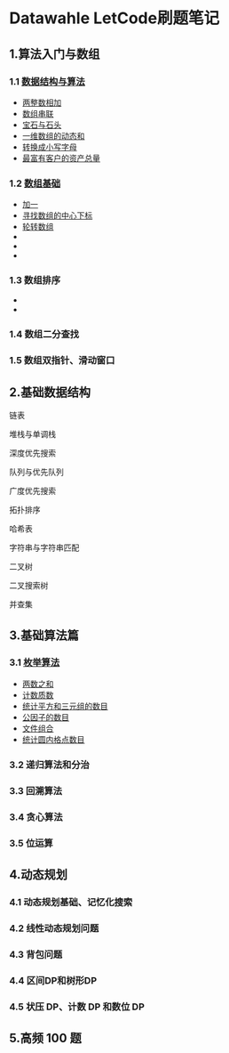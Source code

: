 # Datawahle LetCode刷题笔记

## 1.算法入门与数组

### 1.1 [数据结构与算法](01_algo_array/1.1_dsa/README.md)

- [两整数相加](01_algo_array/1.1_dsa/2235.两整数相加.cpp)
- [数组串联](01_algo_array/1.1_dsa/1929.数组串联.cpp)
- [宝石与石头](01_algo_array/1.1_dsa/771.宝石与石头.cpp)
- [一维数组的动态和](01_algo_array/1.1_dsa/1480.一维数组的动态和.cpp)
- [转换成小写字母](01_algo_array/1.1_dsa/709.转换成小写字母.cpp)
- [最富有客户的资产总量](01_algo_array/1.1_dsa/1672.最富有客户的资产总量.cpp)

### 1.2 [数组基础](01_algo_array/1.2_array/README.md)

- [加一](01_algo_array/1.2_array/66.加一.cpp)
- [寻找数组的中心下标](01_algo_array/1.2_array/724.寻找数组的中心下标.cpp)
- [轮转数组](01_algo_array/1.2_array/189.轮转数组.cpp)
- []()
- []()
- []()

### 1.3 数组排序

- []()
- []()

### 1.4 数组二分查找

### 1.5 数组双指针、滑动窗口


## 2.基础数据结构

链表

堆栈与单调栈

深度优先搜索

队列与优先队列

广度优先搜索

拓扑排序

哈希表

字符串与字符串匹配

二叉树

二叉搜索树

并查集

## 3.基础算法篇


### 3.1 [枚举算法](03_basic_algo/3.1_enum/README.md)

- [两数之和](03_basic_algo/3.1_enum/1.两数之和.cpp)
- [计数质数](03_basic_algo/3.1_enum/204.计数质数.cpp)
- [统计平方和三元组的数目](03_basic_algo/3.1_enum/1925.统计平方和三元组的数目.cpp)
- [公因子的数目](03_basic_algo/3.1_enum/2427.公因子的数目.cpp)
- [文件组合](03_basic_algo/3.1_enum/lcr_180.文件组合.cpp)
- [统计圆内格点数目](03_basic_algo/3.1_enum/2249.统计圆内格点数目.cpp)


### 3.2 递归算法和分治

### 3.3 回溯算法


### 3.4 贪心算法

### 3.5 位运算



## 4.动态规划

### 4.1 动态规划基础、记忆化搜索

### 4.2 线性动态规划问题


### 4.3 背包问题


### 4.4 区间DP和树形DP

### 4.5 状压 DP、计数 DP 和数位 DP


## 5.高频 100 题
